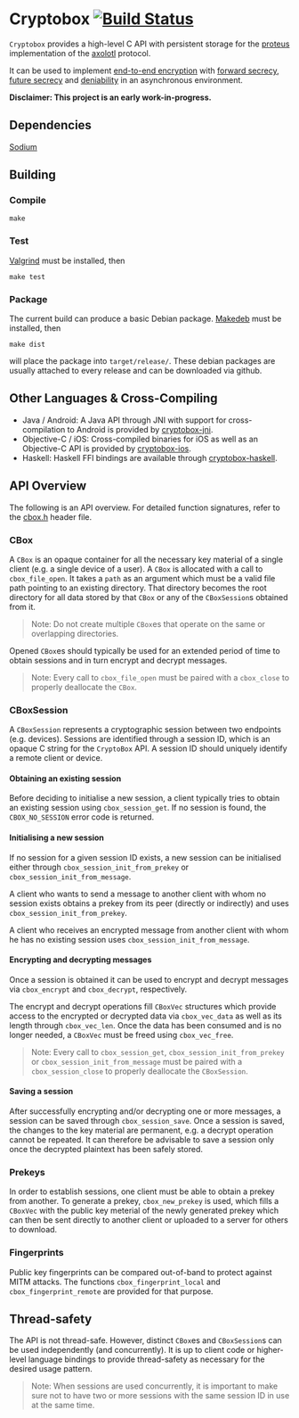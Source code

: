 # Cryptobox [![Build Status](https://travis-ci.org/romanb/cryptobox.svg?branch=develop)](https://travis-ci.org/romanb/cryptobox)

`Cryptobox` provides a high-level C API with persistent storage for the [proteus](https://github.com/twittner/proteus) implementation of the [axolotl](https://github.com/trevp/axolotl/wiki) protocol.

It can be used to implement [end-to-end encryption](http://en.wikipedia.org/wiki/End-to-end_encryption) with [forward secrecy](http://en.wikipedia.org/wiki/Forward_secrecy), [future secrecy](https://whispersystems.org/blog/advanced-ratcheting/) and [deniability](http://en.wikipedia.org/wiki/Deniable_authentication) in an asynchronous environment.

**Disclaimer: This project is an early work-in-progress.**

## Dependencies

[Sodium](https://github.com/jedisct1/libsodium)

## Building

### Compile

    make

### Test

[Valgrind](http://valgrind.org/) must be installed, then

    make test

### Package

The current build can produce a basic Debian package. [Makedeb](https://github.com/twittner/makedeb) must be installed, then

    make dist

will place the package into `target/release/`. These debian packages are usually attached to every release and can be downloaded via github.

## Other Languages & Cross-Compiling

  * Java / Android: A Java API through JNI with support for cross-compilation to Android is provided by [cryptobox-jni](https://github.com/romanb/cryptobox-jni).
  * Objective-C / iOS: Cross-compiled binaries for iOS as well as an Objective-C API is provided by [cryptobox-ios](https://github.com/romanb/cryptobox-ios).
  * Haskell: Haskell FFI bindings are available through [cryptobox-haskell](https://github.com/twittner/cryptobox-haskell).

## API Overview

The following is an API overview. For detailed function signatures, refer to the [cbox.h](cbox.h) header file.

### CBox

A `CBox` is an opaque container for all the necessary key material of a single client (e.g. a single device of a user).
A `CBox` is allocated with a call to `cbox_file_open`. It takes a `path` as an argument which must be a valid file path
pointing to an existing directory. That directory becomes the root directory for all data stored by that `CBox` or any of the `CBoxSession`s
obtained from it.

> Note: Do not create multiple `CBox`es that operate on the same or overlapping directories.

Opened `CBox`es should typically be used for an extended period of time to obtain sessions and in turn
encrypt and decrypt messages.

> Note: Every call to `cbox_file_open` must be paired with a `cbox_close` to properly deallocate the `CBox`.

### CBoxSession

A `CBoxSession` represents a cryptographic session between two endpoints (e.g. devices).
Sessions are identified through a session ID, which is an opaque C string for
the `CryptoBox` API. A session ID should uniquely identify a remote client or device.

#### Obtaining an existing session

Before deciding to initialise a new session, a client typically tries to obtain an existing session
using `cbox_session_get`. If no session is found, the `CBOX_NO_SESSION` error code is returned.

#### Initialising a new session

If no session for a given session ID exists, a new session can be initialised either through
`cbox_session_init_from_prekey` or `cbox_session_init_from_message`.

A client who wants to send a message to another client with whom no session exists obtains a prekey from its peer
(directly or indirectly) and uses `cbox_session_init_from_prekey`.

A client who receives an encrypted message from another client with whom he has no existing session
uses `cbox_session_init_from_message`.

#### Encrypting and decrypting messages

Once a session is obtained it can be used to encrypt and decrypt messages via `cbox_encrypt`
and `cbox_decrypt`, respectively.

The encrypt and decrypt operations fill `CBoxVec` structures which provide access to the encrypted or decrypted
data via `cbox_vec_data` as well as its length through `cbox_vec_len`. Once the data has been consumed and is
no longer needed, a `CBoxVec` must be freed using `cbox_vec_free`.

> Note: Every call to `cbox_session_get`, `cbox_session_init_from_prekey` or `cbox_session_init_from_message`
must be paired with a `cbox_session_close` to properly deallocate the `CBoxSession`.

#### Saving a session

After successfully encrypting and/or decrypting one or more messages, a session can be saved
through `cbox_session_save`. Once a session is saved, the changes to the key material are
permanent, e.g. a decrypt operation cannot be repeated. It can therefore be advisable to
save a session only once the decrypted plaintext has been safely stored.

### Prekeys

In order to establish sessions, one client must be able to obtain a prekey from another.
To generate a prekey, `cbox_new_prekey` is used, which fills a `CBoxVec` with the public
key meterial of the newly generated prekey which can then be sent directly to another
client or uploaded to a server for others to download.

### Fingerprints

Public key fingerprints can be compared out-of-band to protect against MITM attacks.
The functions `cbox_fingerprint_local` and `cbox_fingerprint_remote` are provided for
that purpose.

## Thread-safety

The API is not thread-safe. However, distinct `CBox`es and `CBoxSession`s can be used
independently (and concurrently). It is up to client code or higher-level language bindings
to provide thread-safety as necessary for the desired usage pattern.

> Note: When sessions are used concurrently, it is important to make sure not to have
> two or more sessions with the same session ID in use at the same time.
